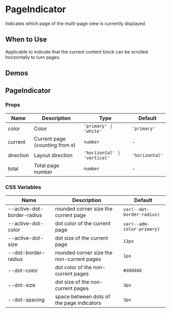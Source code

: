 # PageIndicator

Indicates which page of the multi-page view is currently displayed.

## When to Use

Applicable to indicate that the current content block can be scrolled horizontally to turn pages.

## Demos

<code src="./demos/demo1.tsx"></code>

## PageIndicator

### Props

| Name      | Description                      | Type                         | Default        |
| --------- | -------------------------------- | ---------------------------- | -------------- |
| color     | Color                            | `'primary' \| 'white'`       | `'primary'`    |
| current   | Current page (counting from `0`) | `number`                     | -              |
| direction | Layout direction                 | `'horizontal' \| 'vertical'` | `'horizontal'` |
| total     | Total page number                | `number`                     | -              |

### CSS Variables

| Name                       | Description                               | Default                    |
| -------------------------- | ----------------------------------------- | -------------------------- |
| --active-dot-border-radius | rounded corner size the current page      | `var(--dot-border-radius)` |
| --active-dot-color         | dot color of the current page             | `var(--adm-color-primary)` |
| --active-dot-size          | dot size of the current page              | `13px`                     |
| --dot-border-radius        | rounded corner size the non-current pages | `1px`                      |
| --dot-color                | dot color of the non-current pages        | `#dddddd`                  |
| --dot-size                 | dot size of the non-current pages         | `3px`                      |
| --dot-spacing              | space between dots of the page indicators | `3px`                      |
